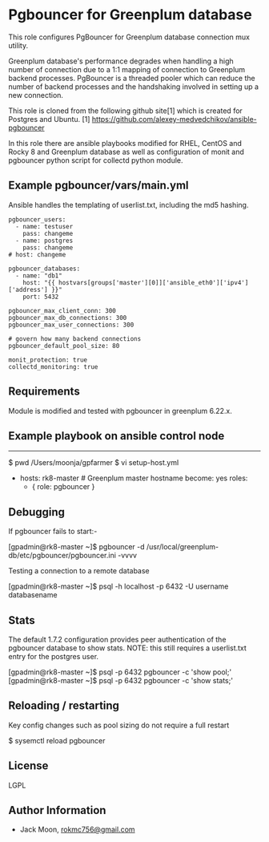 Pgbouncer for Greenplum database
=========

This role configures PgBouncer for Greenplum database connection mux utility.

Greenplum database's performance degrades when handling a high number of connection due to a 1:1 mapping of connection to Greenplum backend processes. PgBouncer is a threaded pooler which can reduce the number of backend processes and the handshaking involved in setting up a new connection.

This role is cloned from the following github site[1] which is created for Postgres and Ubuntu.
[1] https://github.com/alexey-medvedchikov/ansible-pgbouncer

In this role there are ansible playbooks modified for RHEL, CentOS and Rocky 8 and Greenplum database as well as configuration of monit and pgbouncer python script for collectd python module.

Example pgbouncer/vars/main.yml
---------------------------------

Ansible handles the templating of userlist.txt, including the md5 hashing.

    pgbouncer_users:
      - name: testuser
        pass: changeme
      - name: postgres
        pass: changeme
    # host: changeme

    pgbouncer_databases:
      - name: "db1"
        host: "{{ hostvars[groups['master'][0]]['ansible_eth0']['ipv4']['address'] }}"
        port: 5432

    pgbouncer_max_client_conn: 300
    pgbouncer_max_db_connections: 300
    pgbouncer_max_user_connections: 300

    # govern how many backend connections
    pgbouncer_default_pool_size: 80

    monit_protection: true
    collectd_monitoring: true


Requirements
------------

Module is modified and tested with pgbouncer in greenplum 6.22.x.


Example playbook on ansible control node
----------------

---
$ pwd
/Users/moonja/gpfarmer
$ vi setup-host.yml
- hosts: rk8-master        # Greenplum master hostname
  become: yes
  roles:
    - { role: pgbouncer }


Debugging
---------

If pgbouncer fails to start:-

[gpadmin@rk8-master ~]$ pgbouncer -d /usr/local/greenplum-db/etc/pgbouncer/pgbouncer.ini -vvvv

Testing a connection to a remote database

[gpadmin@rk8-master ~]$ psql -h localhost -p 6432 -U username databasename


Stats
-----

The default 1.7.2 configuration provides peer authentication of the pgbouncer database to show stats.
NOTE: this still requires a userlist.txt entry for the postgres user.

[gpadmin@rk8-master ~]$ psql -p 6432 pgbouncer -c 'show pool;'
[gpadmin@rk8-master ~]$ psql -p 6432 pgbouncer -c 'show stats;'


Reloading / restarting
----------------------

Key config changes such as pool sizing do not require a full restart

$ sysemctl reload pgbouncer


License
-------

LGPL

Author Information
------------------

- Jack Moon, rokmc756@gmail.com
